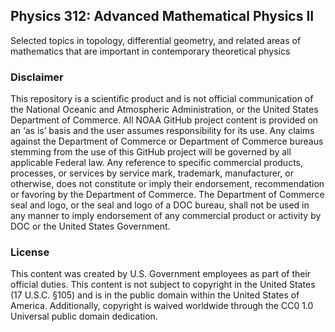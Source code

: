 ## Physics 312: Advanced Mathematical Physics II

Selected topics in topology, differential geometry, and related areas of mathematics that are important in contemporary theoretical physics

### Disclaimer

This repository is a scientific product and is not official communication of the National Oceanic and Atmospheric Administration, or the United States Department of Commerce. All NOAA GitHub project content is provided on an ‘as is’ basis and the user assumes responsibility for its use. Any claims against the Department of Commerce or Department of Commerce bureaus stemming from the use of this GitHub project will be governed by all applicable Federal law. Any reference to specific commercial products, processes, or services by service mark, trademark, manufacturer, or otherwise, does not constitute or imply their endorsement, recommendation or favoring by the Department of Commerce. The Department of Commerce seal and logo, or the seal and logo of a DOC bureau, shall not be used in any manner to imply endorsement of any commercial product or activity by DOC or the United States Government.

### License

This content was created by U.S. Government employees as part of their official duties. This content is not subject to copyright in the United States (17 U.S.C. §105) and is in the public domain within the United States of America. Additionally, copyright is waived worldwide through the CC0 1.0 Universal public domain dedication.


